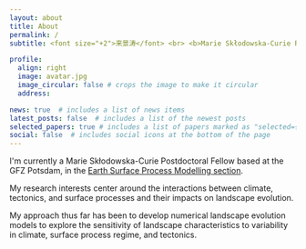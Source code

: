 ```yaml
---
layout: about
title: About
permalink: /
subtitle: <font size="+2">来景涛</font> <br> <b>Marie Skłodowska-Curie Postdoctoral Fellow</b> at GFZ Potsdam

profile:
  align: right
  image: avatar.jpg
  image_circular: false # crops the image to make it circular
  address:

news: true  # includes a list of news items
latest_posts: false  # includes a list of the newest posts
selected_papers: true # includes a list of papers marked as "selected={true}"
social: false  # includes social icons at the bottom of the page
---
```


I'm currently a Marie Skłodowska-Curie Postdoctoral Fellow based at the GFZ Potsdam, in the [Earth Surface Process Modelling section](https://www.gfz-potsdam.de/en/section/earth-surface-process-modelling/overview/).

My research interests center around the interactions between climate, tectonics, and surface processes and their impacts on landscape evolution.

My approach thus far has been to develop numerical landscape evolution models to explore the sensitivity of landscape characteristics to variability in climate, surface process regime, and tectonics.
